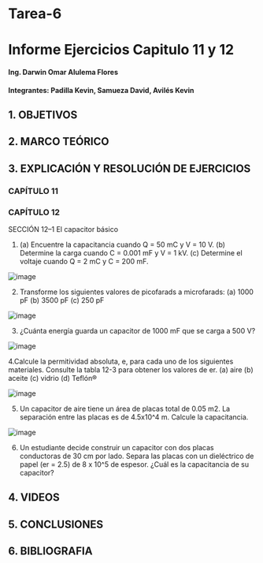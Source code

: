 # Tarea-6

# Informe Ejercicios Capitulo 11 y 12

#### Ing. Darwin Omar Alulema Flores

#### Integrantes: Padilla Kevin, Samueza David, Avilés Kevin

## 1. OBJETIVOS

## 2. MARCO TEÓRICO

## 3. EXPLICACIÓN Y RESOLUCIÓN DE EJERCICIOS

### CAPÍTULO 11

### CAPÍTULO 12

SECCIÓN 12–1 El capacitor básico

1. (a) Encuentre la capacitancia cuando Q = 50 mC y V = 10 V. 
(b) Determine la carga cuando C = 0.001 mF y V = 1 kV. 
(c) Determine el voltaje cuando Q = 2 mC y C = 200 mF. 

![image](https://user-images.githubusercontent.com/93794279/149849763-08df72f7-2669-48d3-a698-86b093f54ec2.png)

2. Transforme los siguientes valores de picofarads a microfarads:
(a) 1000 pF (b) 3500 pF (c) 250 pF

![image](https://user-images.githubusercontent.com/93794279/149849979-4707411d-554c-4822-8639-f47ddea96563.png)

3.  ¿Cuánta energía guarda un capacitor de 1000 mF que se carga a 500 V?

![image](https://user-images.githubusercontent.com/93794279/149850145-9b2d3b9a-fc53-4de7-b597-0b2644a4633d.png)

4.Calcule la permitividad absoluta, e, para cada uno de los siguientes materiales. Consulte la tabla 12-3 para obtener los valores de er.
(a) aire (b) aceite (c) vidrio (d) Teflón®

![image](https://user-images.githubusercontent.com/93794279/149850462-ed873412-e711-4f8a-8040-8fc4813f36c3.png)

5. Un capacitor de aire tiene un área de placas total de 0.05 m2. La separación entre las placas es de 4.5x10^4 m. Calcule la capacitancia.

![image](https://user-images.githubusercontent.com/93794279/149850719-e0fc6094-7fb6-468d-8eea-b339387f5d5f.png)

6. Un estudiante decide construir un capacitor con dos placas conductoras de 30 cm por lado. Separa las placas con un dieléctrico de papel (er = 2.5) de 8 x 10^5 de espesor. ¿Cuál es la capacitancia de su capacitor?



## 4. VIDEOS

## 5. CONCLUSIONES
## 6. BIBLIOGRAFIA
